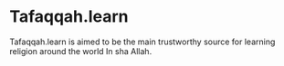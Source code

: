 # Tafaqqah.learn
Tafaqqah.learn is aimed to be the main trustworthy source for learning religion around the world In sha Allah.  
